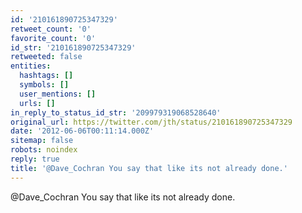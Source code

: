 ```yaml
---
id: '210161890725347329'
retweet_count: '0'
favorite_count: '0'
id_str: '210161890725347329'
retweeted: false
entities:
  hashtags: []
  symbols: []
  user_mentions: []
  urls: []
in_reply_to_status_id_str: '209979319068528640'
original_url: https://twitter.com/jth/status/210161890725347329
date: '2012-06-06T00:11:14.000Z'
sitemap: false
robots: noindex
reply: true
title: '@Dave_Cochran You say that like its not already done.'
---
```


@Dave_Cochran You say that like its not already done.